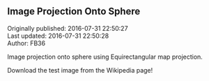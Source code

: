 ## Image Projection Onto Sphere  
Originally published: 2016-07-31 22:50:27  
Last updated: 2016-07-31 22:50:28  
Author: FB36   
  
Image projection onto sphere using Equirectangular map projection.

Download the test image from the Wikipedia page!